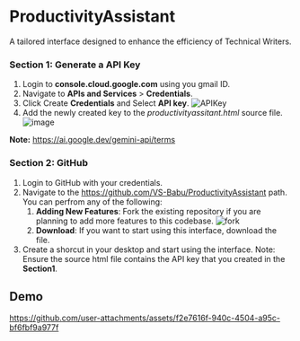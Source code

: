 # ProductivityAssistant
A tailored interface designed to enhance the efficiency of Technical Writers.

### Section 1: Generate a API Key
1. Login to **console.cloud.google.com** using you gmail ID.
2. Navigate to **APIs and Services** > **Credentials**.
3. Click Create **Credentials** and Select **API key**.
   ![APIKey](https://github.com/user-attachments/assets/5bf2fa2c-d8e3-4918-9a83-78dc6ca70625)
5. Add the newly created key to the _productivityassitant.html_ source file.
   ![image](https://github.com/user-attachments/assets/c0e1a525-d261-4faa-8f34-ee360f188ea7)
   
**Note:** https://ai.google.dev/gemini-api/terms

### Section 2: GitHub
1. Login to GitHub with your credentials.
2. Navigate to the https://github.com/VS-Babu/ProductivityAssistant path.
You can perfrom any of the following:
   1. **Adding New Features**: Fork the existing repository if you are planning to add more features to this codebase.
      ![fork](https://github.com/user-attachments/assets/3b3182af-cc88-49a0-94bb-ccb37941bb89)
   3. **Download**: If you want to start using this interface, download the file.   
3. Create a shorcut in your desktop and start using the interface.
   Note: Ensure the source html file contains the API key that you created in the **Section1**.

## Demo

https://github.com/user-attachments/assets/f2e7616f-940c-4504-a95c-bf6fbf9a977f

